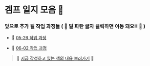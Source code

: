 # 겜프 일지 모음 :scroll:

### 앞으로 추가 될 작업 과정들 ( :small_red_triangle_down: 밑 파란 글자 클릭하면 이동 돼요!! :small_red_triangle_down: )

- :link: [05-26 작업 과정](https://github.com/KMJ1324/GameProgrammingDiary/blob/main/Diary/05-26)  

- :link: [06-02 작업 과정](https://github.com/KMJ1324/GameProgrammingDiary/blob/main/Diary/06-02)



> :closed_book: [지금 작성하고 있는 책의 내용 보러가기](https://github.com/KMJ1324/GameProgrammingDiary/blob/main/ThisIsBook.md) :closed_book:
